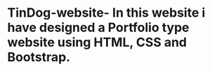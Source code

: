 # TinDog-website- In this website i have designed a Portfolio type website using HTML, CSS and Bootstrap.
